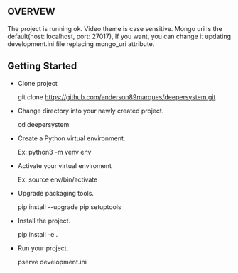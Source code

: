 OVERVEW
-------

The project is running ok. Video theme is case sensitive.
Mongo uri is the default(host: localhost, port: 27017),
If you want, you can change it updating development.ini file replacing
mongo_uri attribute.


Getting Started
---------------

- Clone project

    git clone https://github.com/anderson89marques/deepersystem.git

- Change directory into your newly created project.

    cd deepersystem

- Create a Python virtual environment.

   Ex:  python3 -m venv env

- Activate your virtual enviroment

   Ex: source env/bin/activate

- Upgrade packaging tools.

    pip install --upgrade pip setuptools

- Install the project.

    pip install -e .

- Run your project.

    pserve development.ini